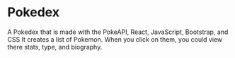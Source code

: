 # Pokedex

A Pokedex that is made with the PokeAPI, React, JavaScript, Bootstrap, and CSS
It creates a list of Pokemon. When you click on them, you could view there
stats, type, and biography.
